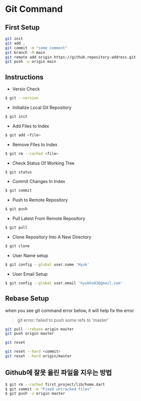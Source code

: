 # Git Command

## First Setup
```bash
git init
git add .
git commit -m "some comment"
git branch -M main
git remote add origin https://github.repository.address.git
git push -u origin main
```

## Instructions
* Versio Check
```bash
$ git --version
```

* Initialize Local Git Repository
```bash
$ git init
```

* Add Files to Index
```bash
$ git add <file>
```

* Remove FIles to Index
```bash
$ git rm --cached <file>
```

* Check Status Of Working Tree
```bash
$ git status
```

* Commit Changes In Index
```bash
$ git commit
```

* Push to Remote Repository
```bash
$ git push
```

* Pull Latest From Remote Repository
```bash
$ git pull
```

* Clone Repository Into A New Directory
```bash
$ git clone
```

* User Name setup
```bash
$ git config --global user.name 'Hyuk'
```

* User Email Setup
```bash
$ git config --global user.email 'hyukho83@gmail.com'
```

## Rebase Setup
when you see git command error below, it will help fix the error
> git error: failed to push some refs to 'master'
```bash
git pull --rebase origin master
git push origin master
```

```bash
git reset

git reset --hard <commit>
git reset --hard origin/master
```

## Github에 잘못 올린 파일을 지우는 방법
```bash
$ git rm --cached first_project/lib/home.dart
$ git commit -m "Fixed untracked files"
$ git push -u origin master
```

